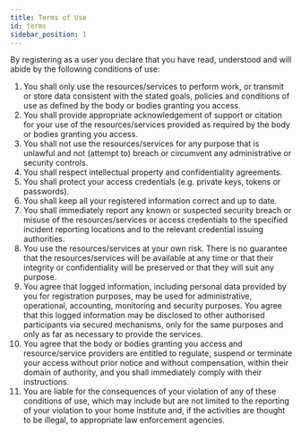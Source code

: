 ```yaml
---
title: Terms of Use
id: terms
sidebar_position: 1
---
```


By registering as a user you declare that you have read, understood and will abide by the following conditions of use:

 1. You shall only use the resources/services to perform work, or transmit or store data consistent with the stated goals, policies and conditions of use as defined by the body or bodies granting you access.
2. You shall provide appropriate acknowledgement of support or citation for your use of the resources/services provided as required by the body or bodies granting you access.
3. You shall not use the resources/services for any purpose that is unlawful and not (attempt to) breach or circumvent any administrative or security controls.
4. You shall respect intellectual property and confidentiality agreements.
5. You shall protect your access credentials (e.g. private keys, tokens or passwords).
6. You shall keep all your registered information correct and up to date.
7. You shall immediately report any known or suspected security breach or misuse of the resources/services or access credentials to the specified incident reporting locations and to the relevant credential issuing authorities.
8. You use the resources/services at your own risk. There is no guarantee that the resources/services will be available at any time or that their integrity or confidentiality will be preserved or that they will suit any purpose.
9. You agree that logged information, including personal data provided by you for registration purposes, may be used for administrative, operational, accounting, monitoring and security purposes. You agree that this logged information may be disclosed to other authorised participants via secured mechanisms, only for the same purposes and only as far as necessary to provide the services.
10. You agree that the body or bodies granting you access and resource/service providers are entitled to regulate, suspend or terminate your access without prior notice and without compensation, within their domain of authority, and you shall immediately comply with their instructions.
11. You are liable for the consequences of your violation of any of these conditions of use, which may include but are not limited to the reporting of your violation to your home institute and, if the activities are thought to be illegal, to appropriate law enforcement agencies.
